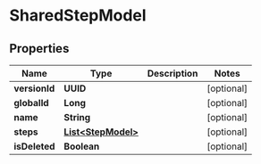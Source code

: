 

# SharedStepModel


## Properties

| Name | Type | Description | Notes |
|------------ | ------------- | ------------- | -------------|
|**versionId** | **UUID** |  |  [optional] |
|**globalId** | **Long** |  |  [optional] |
|**name** | **String** |  |  [optional] |
|**steps** | [**List&lt;StepModel&gt;**](StepModel.md) |  |  [optional] |
|**isDeleted** | **Boolean** |  |  [optional] |



